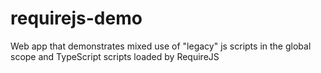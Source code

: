# requirejs-demo
Web app that demonstrates mixed use of "legacy" js scripts in the global scope and TypeScript scripts loaded by RequireJS

